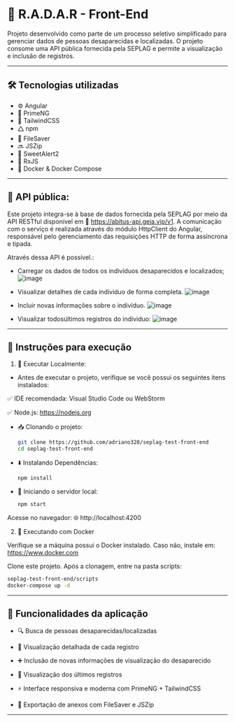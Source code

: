 # 📘 R.A.D.A.R - Front-End

Projeto desenvolvido como parte de um processo seletivo simplificado para gerenciar dados de pessoas desaparecidas e localizadas. O projeto consome uma API pública fornecida pela SEPLAG e permite a visualização e inclusão de registros.

---

##  🛠 Tecnologias utilizadas
- ⚙️ Angular
- 🎨 PrimeNG
- 💨 TailwindCSS
- 🛆 npm
- 📁 FileSaver
- 🔜 JSZip
- 🎯 SweetAlert2
- 🔄 RxJS
- 🐳 Docker & Docker Compose

---

## 🔗 API pública:

Este projeto integra-se à base de dados fornecida pela SEPLAG por meio da API RESTful disponível em 🔗 https://abitus-api.geia.vip/v1. A comunicação com o serviço é realizada através do módulo HttpClient do Angular, responsável pelo gerenciamento das requisições HTTP de forma assíncrona e tipada.

Através dessa API é possível.:
- Carregar os dados de todos os indivíduos desaparecidos e localizados;
![image](https://github.com/user-attachments/assets/56f15b93-4dc1-410c-b1fd-0d72f7b58ac3)

- Visualizar detalhes de cada individuo de forma completa.
![image](https://github.com/user-attachments/assets/56a5ad91-28e0-4d7f-ace8-03dc68480011)

- Incluir novas informações sobre o indivíduo.
![image](https://github.com/user-attachments/assets/043d67c4-61a4-4ac5-bd3f-03f032b588b7)

- Visualizar todosúltimos registros do individuo:
![image](https://github.com/user-attachments/assets/3fc0e2a4-68a3-4564-9194-f89b64683ffc)

---

## 🚀 Instruções para execução

1) 🧭 Executar Localmente:
- Antes de executar o projeto, verifique se você possui os seguintes itens instalados:

✅ IDE recomendada: Visual Studio Code ou WebStorm

✅ Node.js: https://nodejs.org

- 📥 Clonando o projeto:
  ```bash
  git clone https://github.com/adriano328/seplag-test-front-end
  cd seplag-test-front-end
  
- ⬇️ Instalando Dependências:

  ```bash
  npm install

- 🚀 Iniciando o servidor local:

  ```bash
  npm start


Acesse no navegador: 🌐 http://localhost:4200

2) 🐳 Executando com Docker

Verifique se a máquina possui o Docker instalado. Caso não, instale em: https://www.docker.com

Clone este projeto. Após a clonagem, entre na pasta scripts:

```bash
seplag-test-front-end/scripts
docker-compose up -d
```

---
## 🥪 Funcionalidades da aplicação

- 🔍 Busca de pessoas desaparecidas/localizadas

- 👤 Visualização detalhada de cada registro

- ➕ Inclusão de novas informações de visualização do desaparecido

- 🧽 Visualização dos últimos registros

- ⚡ Interface responsiva e moderna com PrimeNG + TailwindCSS

- 📀 Exportação de anexos com FileSaver e JSZip
---




